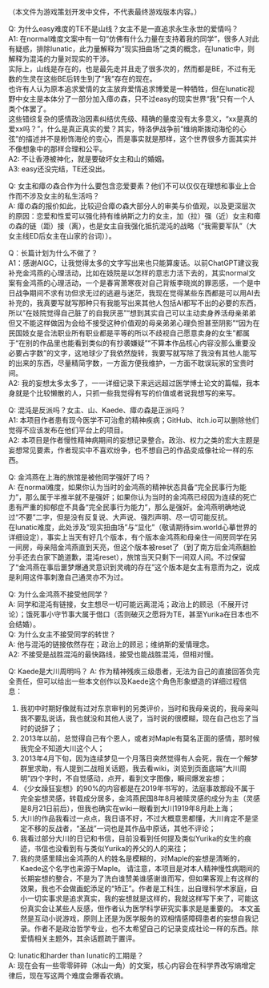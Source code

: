 （本文件为游戏策划开发中文件，不代表最终游戏版本内容。）

Q: 为什么easy难度的TE不是山线？女主不是一直追求永生永世的爱情吗？   
A1: 在normal难度文案中有一句“仿佛有什么力量在支持着我的同学”，很多人对此有疑惑，排除lunatic，此力量解释为“现实扭曲场”之类的概念，在lunatic中，则解释为混沌的力量对现实的干涉。  
实际上，山线是存在的，也是最先走并且走了很多次的，然而都是BE，不过有无数的生灵在这些BE后转生到了“我”存在的现在。  
也许有人认为原本追求爱情的女主放弃爱情追求博爱是一种牺牲，但在lunatic视野中女主是本体分了一部分加入瘴の森，只不过easy的现实世界“我”只有一个人类个体罢了。  
这些错综复杂的感情政治因素纠结优先级、精确的量度没有太多意义，“xx是真的爱xx吗？”，什么是真正真实的爱？其实，特洛伊战争前“维纳斯拨动海伦的心弦”的描述并不是粉饰海伦的变心，而是事实就是那样，这个世界很多方面其实并不像想象中的那样合理和公平。  
A2: 不让香港被神化，就是要破坏女主和山的婚姻。  
A3: easy还没完结，TE还没出。

Q: 女主和瘴の森合作为什么要包含恋爱要素？他们不可以仅仅在理想和事业上合作而不涉及女主的私生活吗？  
A: 瘴の森的报价如此，比较迎合瘴の森大部分人的审美与价值观，以及更深层次的原因：恋爱和性爱可以强化持有维纳斯之力的女主，加（拉）强（近）女主和瘴の森的链（距）接（离），也是女主自我强化抵抗混沌的战略（“我需要军队”（大女主线ED后女主在山家的台词））。  

Q：长篇计划为什么不做了？  
A1：感谢AIGC，让我觉得太多的文字写出来也只能算废话。以前ChatGPT建议我补充金鸿燕的心理活动，比如在妓院是以怎样的意志力活下去的，其实normal文案有金鸿燕的心理活动，一个是春宵萧寒夜对自己背叛李晓岚的罪恶感，一个是中日战争期间不求有功但求无过的逃避与迷茫，我现在觉得某些东西都是可以用AI去补充的，我真要写就写那种只有我能写出来其他人包括AI都写不出的必要的东西，所以“在妓院觉得自己脏了的自我厌恶”“想到其实自己可以主动卖身养活母亲弟弟但又不能这样做因为会给不接受这种价值观的母亲弟弟心理负担甚至阴影”“因为在民国妓女是合法职业所有职业都是平等的所以不歧视自己愿意卖身的女生”都属于“在别的作品里也能看到类似的有抄袭嫌疑”“不算本作品核心内容没那么重要没必要占字数”的文字，这地球少了我依然旋转，我要写就写除了我没有其他人能写的出来的东西，尽量精简字数，一方面方便我维护，一方面不耽误玩家的宝贵时间。  
A2: 我的妄想太多太多了，一一详细记录下来远远超过医学博士论文的篇幅，我本身就是个比较懒散的人，只抓一些我觉得有写的价值或者说我想写的来写。  

Q: 混沌是反派吗？女主、山、Kaede、瘴の森是正派吗？  
A1: 本项目作者患有现今医学不可治愈的精神疾病；GitHub、itch.io可以删除他们觉得不应该发布在他们平台上的项目。  
A2: 本项目是作者慢性精神病期间的妄想记录整合。政治、权力之类的宏大主题是妄想常见要素，作者现实中不喜欢纷争，也不想自己的作品变成像社论一样的东西。  

Q: 金鸿燕在上海的旅馆是被他同学强奸了吗？  
A: 在normal难度，如果你认为当时的金鸿燕的精神状态具备“完全民事行为能力”，那么属于半推半就不是强奸；如果你认为当时的金鸿燕已经因为连续的死亡患有严重的抑郁症不具备“完全民事行为能力”，那么是强奸。金鸿燕明确地说过“不要”二字，但是没有反复说、大声说、强烈声明、尽一切可能反抗。  
在lunatic难度，此处涉及“现实扭曲场”与“显化”（敬请期待sim.world心摹世界的详细设定），事实上当天有好几个版本，有个版本金鸿燕和母亲住一间房同学在另一间房，母亲陪金鸿燕直到天亮，但这个版本被reset了（到了南方后金鸿燕翻脸分手还去白家下跪道歉，混沌reset），旅馆当天只剩下一间双人间。不过保留了“金鸿燕在事后噩梦爆通灵意识到灵魂的存在”这个版本是女主有意而为之，说成是利用这件事刺激自己通灵亦不为过。

Q: 为什么金鸿燕不接受他同学？  
A: 同学和混沌有链接，女主想尽一切可能远离混沌；政治上的顾忌（不展开讨论）；饿死事小守节事大属于借口（否则破灭之愿将为TE，甚至Yurika在日本也不会结婚）。  
Q: 为什么女主不接受同学的转世？  
A: 他与混沌的链接依然存在；政治上的顾忌；维纳斯的爱情理念。  
A2: 不接受是战胜混沌的最快路线，接受也能战胜混沌，但相对慢。

Q: Kaede是大川周明吗？
A: 作为精神残疾三级患者，无法为自己的直接回答负完全责任，但可以给出一些本文创作以及Kaede这个角色形象塑造的详细过程信息：
1. 我初中时期好像就有过对东京审判的另类评价，当时和我母亲说的，我母亲叫我不要乱说话，我也就没和其他人说了，当时说的很模糊，现在自己也忘了当时的说辞了；
2. 2013年以前，总觉得自己有个恩人，或者对Maple有莫名正面的感情，那时候我完全不知道大川这个人；
3. 2013年4月下旬，因为连续梦见一个月落日突然觉得有人会死，我在一个解梦群里求助，有人提到二战相关话题，我去看wiki，浏览到页面底端“大川周明”四个字时，不自觉感动，点开，看到文字图像，瞬间爆发妄想；
4. 《少女躁狂妄想》的90%的内容都是在2019年书写的，法庭事故那段不属于完全妄想灵感，转载成分居多，金鸿燕民国8年8月被赎灵感的成分为主（灵感是8月21日前后），但我也确实在wiki一眼看到大川1919年8月赴上海；
5. 大川的作品我看过一点点，我日语不好，不过大概意思都懂，大川肯定不是坚定不移的反战者，“圣战”一词也是其作品中原话，其他不评论；
6. 我看过部分大川的日记和书信，目前没看到任何提及类似Yurika的女生的痕迹，书信也没看到有与类似Yurika的养父的人的来往；
7. 我的灵感里赎出金鸿燕的人的姓名是模糊的，对Maple的妄想是清晰的，Kaede这个名字也来源于Maple。
请注意，本项目是对本人精神慢性病期间的长期妄想的整合，不是为了洗白谁赞美谁感谢谁而写，但如果客观上有这样的效果，我也不会做画蛇添足的“矫正”。作者是工科生，出自理科学术家庭，自小一切实事求是追求真实，我的妄想就是这样的，我就这样写下来了，可能这份真实会让某些人反感，但作者认为医学科学研究实事求是是重要的。
本文虽然是互动小说游戏，原则上还是为医学服务的双相情感障碍患者的妄想自我记录。作者不是政治哲学专业，也不太希望自己的记录变成社论一样的东西。除爱情相关主题外，其余话题疏于置评。

Q: lunatic和harder than lunatic的工期是？  
A: 现在会有一些零零碎碎（冰山一角）的文案，核心内容会在科学界改写熵增定律后，现在写这两个难度会爆香农熵。
